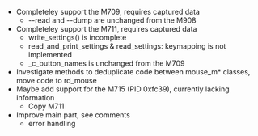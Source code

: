 - Completeley support the M709, requires captured data
	- --read and --dump are unchanged from the M908
- Completeley support the M711, requires captured data
	- write_settings() is incomplete
	- read_and_print_settings & read_settings: keymapping is not implemented
	- _c_button_names is unchanged from the M709
- Investigate methods to deduplicate code between mouse_m* classes, move code to rd_mouse
- Maybe add support for the M715 (PID 0xfc39), currently lacking information
	- Copy M711
- Improve main part, see comments
	- error handling
